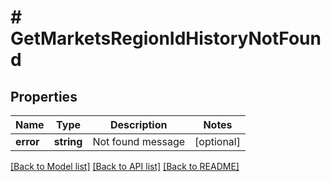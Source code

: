 # # GetMarketsRegionIdHistoryNotFound

## Properties

Name | Type | Description | Notes
------------ | ------------- | ------------- | -------------
**error** | **string** | Not found message | [optional]

[[Back to Model list]](../../README.md#models) [[Back to API list]](../../README.md#endpoints) [[Back to README]](../../README.md)
